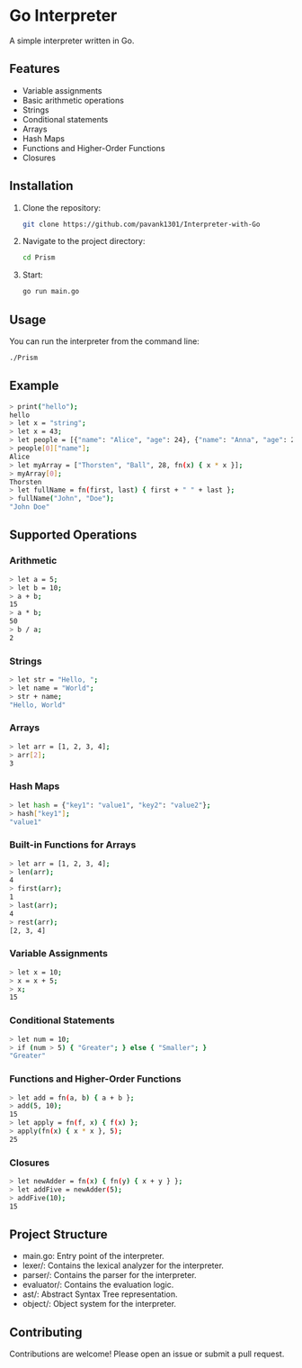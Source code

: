 # Go Interpreter

A simple interpreter written in Go.

## Features

- Variable assignments
- Basic arithmetic operations
- Strings
- Conditional statements
- Arrays
- Hash Maps
- Functions and Higher-Order Functions
- Closures

## Installation

1. Clone the repository:

    ```bash
    git clone https://github.com/pavank1301/Interpreter-with-Go
    ```

2. Navigate to the project directory:

    ```bash
    cd Prism
    ```

3. Start:

    ```bash
    go run main.go
    ```

## Usage

You can run the interpreter from the command line:

```bash
./Prism
```

## Example

```bash
> print("hello");
hello
> let x = "string";
> let x = 43;
> let people = [{"name": "Alice", "age": 24}, {"name": "Anna", "age": 28}];
> people[0]["name"];
Alice
> let myArray = ["Thorsten", "Ball", 28, fn(x) { x * x }];
> myArray[0];
Thorsten
> let fullName = fn(first, last) { first + " " + last };
> fullName("John", "Doe");
"John Doe"
```

## Supported Operations

### Arithmetic

```bash
> let a = 5;
> let b = 10;
> a + b;
15
> a * b;
50
> b / a;
2
```

### Strings

```bash
> let str = "Hello, ";
> let name = "World";
> str + name;
"Hello, World"
```

### Arrays

```bash
> let arr = [1, 2, 3, 4];
> arr[2];
3
```

### Hash Maps

```bash
> let hash = {"key1": "value1", "key2": "value2"};
> hash["key1"];
"value1"
```

### Built-in Functions for Arrays

```bash
> let arr = [1, 2, 3, 4];
> len(arr);
4
> first(arr);
1
> last(arr);
4
> rest(arr);
[2, 3, 4]
```

### Variable Assignments

```bash
> let x = 10;
> x = x + 5;
> x;
15
```

### Conditional Statements

```bash
> let num = 10;
> if (num > 5) { "Greater"; } else { "Smaller"; }
"Greater"
```

### Functions and Higher-Order Functions

```bash
> let add = fn(a, b) { a + b };
> add(5, 10);
15
> let apply = fn(f, x) { f(x) };
> apply(fn(x) { x * x }, 5);
25
```

### Closures

```bash
> let newAdder = fn(x) { fn(y) { x + y } };
> let addFive = newAdder(5);
> addFive(10);
15
```

## Project Structure

- main.go: Entry point of the interpreter.
- lexer/: Contains the lexical analyzer for the interpreter.
- parser/: Contains the parser for the interpreter.
- evaluator/: Contains the evaluation logic.
- ast/: Abstract Syntax Tree representation.
- object/: Object system for the interpreter.

## Contributing

Contributions are welcome! Please open an issue or submit a pull request.
